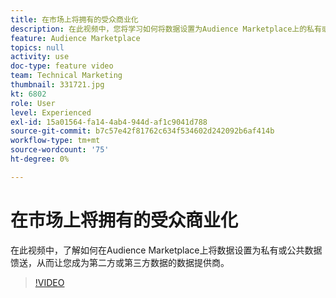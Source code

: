```yaml
---
title: 在市场上将拥有的受众商业化
description: 在此视频中，您将学习如何将数据设置为Audience Marketplace上的私有或公共数据馈送，从而使您成为第二方或第三方数据的数据提供商。
feature: Audience Marketplace
topics: null
activity: use
doc-type: feature video
team: Technical Marketing
thumbnail: 331721.jpg
kt: 6802
role: User
level: Experienced
exl-id: 15a01564-fa14-4ab4-944d-af1c9041d788
source-git-commit: b7c57e42f81762c634f534602d242092b6af414b
workflow-type: tm+mt
source-wordcount: '75'
ht-degree: 0%

---
```


# 在市场上将拥有的受众商业化

在此视频中，了解如何在Audience Marketplace上将数据设置为私有或公共数据馈送，从而让您成为第二方或第三方数据的数据提供商。

>[!VIDEO](https://video.tv.adobe.com/v/331721/?quality=12&learn=on)
